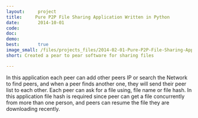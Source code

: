 ```yaml
---
layout:     project
title:     Pure P2P File Sharing Application Written in Python
date:       2014-10-01
code:
doc:
demo:
best:       true
image_small: /files/projects_files/2014-02-01-Pure-P2P-File-Sharing-Application-Written-in-Python.png
short: Created a pear to pear software for sharing files

---
```

In this application each peer can add other peers IP or search the Network to find peers, and when a peer finds another one, they will send their peer list to each other. Each peer can ask for a file using, file name or file hash. In this application file hash is required since peer can get a file concurrently from more than one person, and peers can resume the file they are downloading recently.
